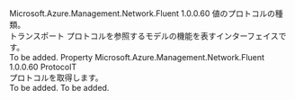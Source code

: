<Type Name="IHasProtocol&lt;ProtocolT&gt;" FullName="Microsoft.Azure.Management.Network.Fluent.IHasProtocol&lt;ProtocolT&gt;">
  <TypeSignature Language="C#" Value="public interface IHasProtocol&lt;ProtocolT&gt;" />
  <TypeSignature Language="ILAsm" Value=".class public interface auto ansi abstract IHasProtocol`1&lt;ProtocolT&gt;" />
  <TypeSignature Language="DocId" Value="T:Microsoft.Azure.Management.Network.Fluent.IHasProtocol`1" />
  <TypeSignature Language="VB.NET" Value="Public Interface IHasProtocol(Of ProtocolT)" />
  <TypeSignature Language="F#" Value="type IHasProtocol&lt;'ProtocolT&gt; = interface" />
  <AssemblyInfo>
    <AssemblyName>Microsoft.Azure.Management.Network.Fluent</AssemblyName>
    <AssemblyVersion>1.0.0.60</AssemblyVersion>
  </AssemblyInfo>
  <TypeParameters>
    <TypeParameter Name="ProtocolT" />
  </TypeParameters>
  <Interfaces />
  <Docs>
    <typeparam name="ProtocolT">値のプロトコルの種類。</typeparam>
    <summary>
            トランスポート プロトコルを参照するモデルの機能を表すインターフェイスです。
            </summary>
    <remarks>To be added.</remarks>
  </Docs>
  <Members>
    <Member MemberName="Protocol">
      <MemberSignature Language="C#" Value="public ProtocolT Protocol { get; }" />
      <MemberSignature Language="ILAsm" Value=".property instance !ProtocolT Protocol" />
      <MemberSignature Language="DocId" Value="P:Microsoft.Azure.Management.Network.Fluent.IHasProtocol`1.Protocol" />
      <MemberSignature Language="VB.NET" Value="Public ReadOnly Property Protocol As ProtocolT" />
      <MemberSignature Language="F#" Value="member this.Protocol : 'ProtocolT" Usage="Microsoft.Azure.Management.Network.Fluent.IHasProtocol&lt;'ProtocolT&gt;.Protocol" />
      <MemberType>Property</MemberType>
      <AssemblyInfo>
        <AssemblyName>Microsoft.Azure.Management.Network.Fluent</AssemblyName>
        <AssemblyVersion>1.0.0.60</AssemblyVersion>
      </AssemblyInfo>
      <ReturnValue>
        <ReturnType>ProtocolT</ReturnType>
      </ReturnValue>
      <Docs>
        <summary>
            プロトコルを取得します。
            </summary>
        <value>To be added.</value>
        <remarks>To be added.</remarks>
      </Docs>
    </Member>
  </Members>
</Type>